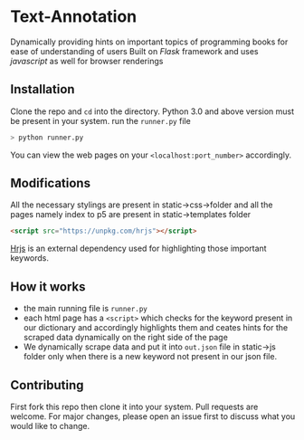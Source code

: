 # Text-Annotation
Dynamically providing hints on important topics of programming books for ease of understanding of users
Built on *Flask* framework and uses *javascript* as well for browser renderings


## Installation
Clone the repo and ```cd``` into the directory.
Python 3.0 and above version must be present in your system.
run the ```runner.py``` file
```bash
> python runner.py
```
You can view the web pages on your ```<localhost:port_number>``` accordingly.
## Modifications
 All the necessary stylings are present in static->css->folder and all the pages namely index to p5 are present in static->templates folder
```html
<script src="https://unpkg.com/hrjs"></script>
```
[Hrjs](https://github.com/mburakerman/hrjs) is an external dependency used for highlighting those important keywords. 

## How it works
- the main running file is ```runner.py```
- each html page has a ```<script>``` which checks for the keyword present in our dictionary and accordingly highlights them and ceates hints for the scraped data dynamically on the right side of the page
- We dynamically scrape data and put it into ```out.json``` file in static->js folder only when there is a new keyword not present in our json file.


## Contributing
First fork this repo then clone it into your system.
Pull requests are welcome. For major changes, please open an issue first to discuss what you would like to change.

